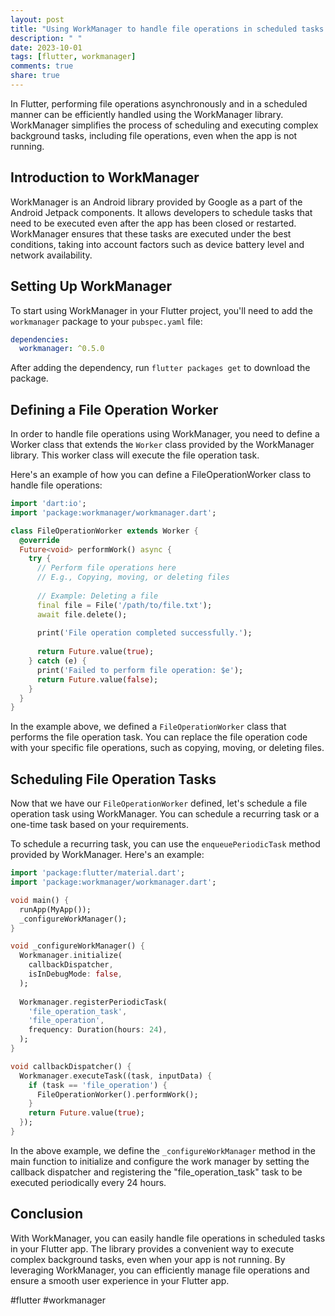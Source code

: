 ```yaml
---
layout: post
title: "Using WorkManager to handle file operations in scheduled tasks in Flutter"
description: " "
date: 2023-10-01
tags: [flutter, workmanager]
comments: true
share: true
---
```


In Flutter, performing file operations asynchronously and in a scheduled manner can be efficiently handled using the WorkManager library. WorkManager simplifies the process of scheduling and executing complex background tasks, including file operations, even when the app is not running.

## Introduction to WorkManager

WorkManager is an Android library provided by Google as a part of the Android Jetpack components. It allows developers to schedule tasks that need to be executed even after the app has been closed or restarted. WorkManager ensures that these tasks are executed under the best conditions, taking into account factors such as device battery level and network availability.

## Setting Up WorkManager

To start using WorkManager in your Flutter project, you'll need to add the `workmanager` package to your `pubspec.yaml` file:

```yaml
dependencies:
  workmanager: ^0.5.0
```

After adding the dependency, run `flutter packages get` to download the package.

## Defining a File Operation Worker

In order to handle file operations using WorkManager, you need to define a Worker class that extends the `Worker` class provided by the WorkManager library. This worker class will execute the file operation task.

Here's an example of how you can define a FileOperationWorker class to handle file operations:

```dart
import 'dart:io';
import 'package:workmanager/workmanager.dart';

class FileOperationWorker extends Worker {
  @override
  Future<void> performWork() async {
    try {
      // Perform file operations here
      // E.g., Copying, moving, or deleting files
      
      // Example: Deleting a file
      final file = File('/path/to/file.txt');
      await file.delete();
      
      print('File operation completed successfully.');
      
      return Future.value(true);
    } catch (e) {
      print('Failed to perform file operation: $e');
      return Future.value(false);
    }
  }
}
```

In the example above, we defined a `FileOperationWorker` class that performs the file operation task. You can replace the file operation code with your specific file operations, such as copying, moving, or deleting files.

## Scheduling File Operation Tasks

Now that we have our `FileOperationWorker` defined, let's schedule a file operation task using WorkManager. You can schedule a recurring task or a one-time task based on your requirements.

To schedule a recurring task, you can use the `enqueuePeriodicTask` method provided by WorkManager. Here's an example:

```dart
import 'package:flutter/material.dart';
import 'package:workmanager/workmanager.dart';

void main() {
  runApp(MyApp());
  _configureWorkManager();
}

void _configureWorkManager() {
  Workmanager.initialize(
    callbackDispatcher,
    isInDebugMode: false,
  );
  
  Workmanager.registerPeriodicTask(
    'file_operation_task',
    'file_operation',
    frequency: Duration(hours: 24),
  );
}

void callbackDispatcher() {
  Workmanager.executeTask((task, inputData) {
    if (task == 'file_operation') {
      FileOperationWorker().performWork();
    }
    return Future.value(true);
  });
}
```

In the above example, we define the `_configureWorkManager` method in the main function to initialize and configure the work manager by setting the callback dispatcher and registering the "file_operation_task" task to be executed periodically every 24 hours.

## Conclusion

With WorkManager, you can easily handle file operations in scheduled tasks in your Flutter app. The library provides a convenient way to execute complex background tasks, even when your app is not running. By leveraging WorkManager, you can efficiently manage file operations and ensure a smooth user experience in your Flutter app.

#flutter #workmanager